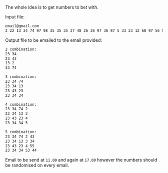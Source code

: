 The whole idea is to get numbers to bet with.



Input file:

~~~txt
email@gmail.com
2 22 13 34 74 97 98 35 35 35 37 48 26 36 97 36 87 5 33 23 12 68 97 56 57 87 52 32 23
~~~



Output file to be emailed to the email provided:

~~~txt
2 combination:
23 34
23 43
13 2
34 74

3 combination:
23 34 74
23 34 13
23 43 23
23 34 34

4 combination:
23 34 74 2
23 34 13 3
23 43 23 4
23 34 34 5

5 combination:
23 34 74 2 43
23 34 13 3 34
23 43 23 4 55
23 34 34 53 44
~~~

Email to be send at `11.00` and again at `17.00` however the numbers should be randomised on every email.
